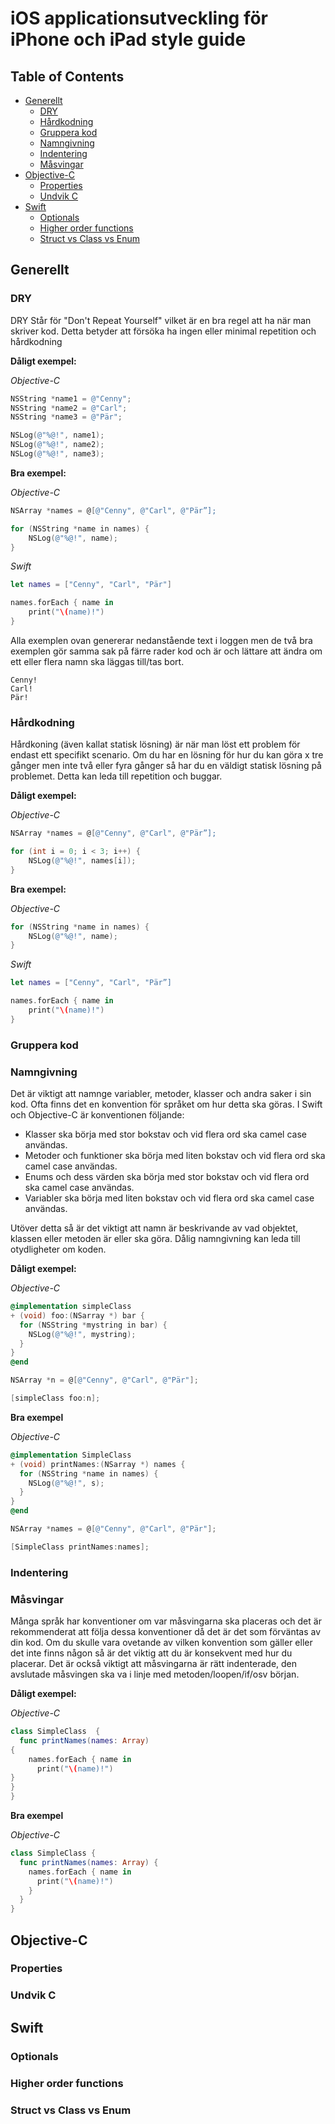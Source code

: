 # iOS applicationsutveckling för iPhone och iPad style guide

## Table of Contents

* [Generellt](#generellt)
  * [DRY](#dry)
  * [Hårdkodning](#hårdkodning)
  * [Gruppera kod](#gruppera-kod)
  * [Namngivning](#namngivning)
  * [Indentering](#indentering)
  * [Måsvingar](#måsvingar)
* [Objective-C](#objective-c)
  * [Properties](#properties)
  * [Undvik C](#undvik-c)
* [Swift](#swift)
  * [Optionals](#optionals)
  * [Higher order functions](#higher-order-functions)
  * [Struct vs Class vs Enum](#struct-vs-class-vs-enum)

## Generellt

### DRY

DRY Står för "Don't Repeat Yourself" vilket är en bra regel att ha när man skriver kod. Detta betyder att försöka ha ingen eller minimal repetition och hårdkodning

**Dåligt exempel:**

*Objective-C*

```objective-c
NSString *name1 = @"Cenny";
NSString *name2 = @"Carl";
NSString *name3 = @"Pär";

NSLog(@"%@!", name1);
NSLog(@"%@!", name2);
NSLog(@"%@!", name3);

```

**Bra exempel:**

*Objective-C*

```objective-c
NSArray *names = @[@"Cenny", @"Carl", @"Pär”];

for (NSString *name in names) {
	NSLog(@"%@!", name);
}
```

*Swift*

```swift
let names = ["Cenny", "Carl", "Pär"]

names.forEach { name in
	print("\(name)!")
}
```

Alla exemplen ovan genererar nedanstående text i loggen men de två bra exemplen gör samma sak på färre rader kod och är och lättare att ändra om ett eller flera namn ska läggas till/tas bort.

	Cenny!
	Carl!
	Pär!

### Hårdkodning

Hårdkoning (även kallat statisk lösning) är när man löst ett problem för endast ett specifikt scenario. Om du har en lösning för hur du kan göra x tre gånger men inte två eller fyra gånger så har du en väldigt statisk lösning på problemet. Detta kan leda till repetition och buggar.

**Dåligt exempel:**

*Objective-C*

```objective-c
NSArray *names = @[@"Cenny", @"Carl", @"Pär”];   

for (int i = 0; i < 3; i++) {
	NSLog(@"%@!", names[i]);
}
```

**Bra exempel:**

*Objective-C*

```objective-c
for (NSString *name in names) {
	NSLog(@"%@!", name);
}
```

*Swift*

```swift
let names = ["Cenny", "Carl", "Pär”]

names.forEach { name in
	print("\(name)!")
}
```


### Gruppera kod

### Namngivning
Det är viktigt att namnge variabler, metoder, klasser och andra saker i sin kod. Ofta finns det en konvention för språket om hur detta ska göras. I Swift och Objective-C är konventionen följande:

- Klasser ska börja med stor bokstav och vid flera ord ska camel case användas.
- Metoder och funktioner ska börja med liten bokstav och vid flera ord ska camel case användas.
- Enums och dess värden ska börja med stor bokstav och vid flera ord ska camel case användas.
- Variabler ska börja med liten bokstav och vid flera ord ska camel case användas.

Utöver detta så är det viktigt att namn är beskrivande av vad objektet, klassen eller metoden är eller ska göra. Dålig namngivning kan leda till otydligheter om koden.

**Dåligt exempel:**

*Objective-C*

```objective-c
@implementation simpleClass
+ (void) foo:(NSarray *) bar {
  for (NSString *mystring in bar) {
    NSLog(@"%@!", mystring);
  }
}
@end

NSArray *n = @[@"Cenny", @"Carl", @"Pär"];

[simpleClass foo:n];
```

**Bra exempel**

*Objective-C*

```objective-c
@implementation SimpleClass
+ (void) printNames:(NSarray *) names {
  for (NSString *name in names) {
    NSLog(@"%@!", s);
  }
}
@end

NSArray *names = @[@"Cenny", @"Carl", @"Pär"];

[SimpleClass printNames:names];
```



### Indentering

### Måsvingar

Många språk har konventioner om var måsvingarna ska placeras och det är rekommenderat att följa dessa konventioner då det är det som förväntas av din kod. Om du skulle vara ovetande av vilken konvention som gäller eller det inte finns någon så är det viktig att du är konsekvent med hur du placerar. Det är också viktigt att måsvingarna är rätt indenterade, den avslutade måsvingen ska va i linje med metoden/loopen/if/osv början.

**Dåligt exempel:**

*Objective-C*

```swift
class SimpleClass  {
  func printNames(names: Array)
{
    names.forEach { name in
      print("\(name)!")
}
}
}
```

**Bra exempel**

*Objective-C*

```swift
class SimpleClass {
  func printNames(names: Array) {
    names.forEach { name in
      print("\(name)!")
    }
  }
}
```

## Objective-C

### Properties

### Undvik C

## Swift

### Optionals

### Higher order functions

### Struct vs Class vs Enum
